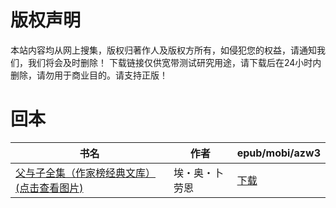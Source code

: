 # 版权声明

本站内容均从网上搜集，版权归著作人及版权方所有，如侵犯您的权益，请通知我们，我们将会及时删除！ 下载链接仅供宽带测试研究用途，请下载后在24小时内删除，请勿用于商业目的。请支持正版！

# 回本

| 书名 | 作者 | epub/mobi/azw3 |
| --- | --- | --- |
| [父与子全集（作家榜经典文库） (点击查看图片)](https://www.dushupai.com/attachment/2024/06/06/0212c8a92feed9e6.jpg) | 埃・奥・卜劳恩 | [下载](https://url89.ctfile.com/f/31084289-1357031770-c31e11?p=8866) |
